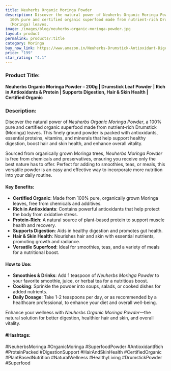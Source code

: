 ```yaml
---
title: Neuherbs Organic Moringa Powder
description: Discover the natural power of Neuherbs Organic Moringa Powder, a
  100% pure and certified organic superfood made from nutrient-rich Drumstick
  (Moringa) leaves.
image: /images/blog/neuherbs-organic-moringa-powder.jpg
layout: product
permalink: products/:title
category: Moringa
buy_now_link: https://www.amazon.in/Neuherbs-Drumstick-Antioxidant-Digestion-Certified/dp/B0D9Q8F954/ref=sr_1_32?crid=JPSHXC1IUKVG&tag=ayushmonk-21
price: "199"
star_rating: "4.1"
---
```

### Product Title:
**Neuherbs Organic Moringa Powder – 200g | Drumstick Leaf Powder | Rich in Antioxidants & Protein | Supports Digestion, Hair & Skin Health | Certified Organic**

### Description:
Discover the natural power of *Neuherbs Organic Moringa Powder*, a 100% pure and certified organic superfood made from nutrient-rich Drumstick (Moringa) leaves. This finely ground powder is packed with antioxidants, essential proteins, vitamins, and minerals that help support healthy digestion, boost hair and skin health, and enhance overall vitality. 

Sourced from organically grown Moringa trees, *Neuherbs Moringa Powder* is free from chemicals and preservatives, ensuring you receive only the best nature has to offer. Perfect for adding to smoothies, teas, or meals, this versatile powder is an easy and effective way to incorporate more nutrition into your daily routine.

#### Key Benefits:
- **Certified Organic**: Made from 100% pure, organically grown Moringa leaves, free from chemicals and additives.
- **Rich in Antioxidants**: Contains powerful antioxidants that help protect the body from oxidative stress.
- **Protein-Rich**: A natural source of plant-based protein to support muscle health and recovery.
- **Supports Digestion**: Aids in healthy digestion and promotes gut health.
- **Hair & Skin Health**: Nourishes hair and skin with essential nutrients, promoting growth and radiance.
- **Versatile Superfood**: Ideal for smoothies, teas, and a variety of meals for a nutritional boost.

#### How to Use:
- **Smoothies & Drinks**: Add 1 teaspoon of *Neuherbs Moringa Powder* to your favorite smoothie, juice, or herbal tea for a nutritious boost.
- **Cooking**: Sprinkle the powder into soups, salads, or cooked dishes for added nutrients.
- **Daily Dosage**: Take 1-2 teaspoons per day, or as recommended by a healthcare professional, to enhance your diet and overall well-being.

Enhance your wellness with *Neuherbs Organic Moringa Powder*—the natural solution for better digestion, healthier hair and skin, and overall vitality.

#### #Hashtags:
#NeuherbsMoringa #OrganicMoringa #SuperfoodPowder #AntioxidantRich #ProteinPacked #DigestionSupport #HairAndSkinHealth #CertifiedOrganic #PlantBasedNutrition #NaturalWellness #HealthyLiving #DrumstickPowder #Superfood
